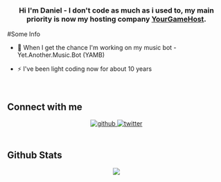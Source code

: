 ### <div align="center">Hi I'm Daniel - I don't code as much as i used to, my main priority is now my hosting company <a href="https://your-game.host">YourGameHost</a>.</div>  
  
#Some Info

- 🔭 When I get the chance I'm working on my music bot - Yet.Another.Music.Bot (YAMB)

- ⚡ I've been light coding now for about 10 years


<br/>  



## Connect with me  
<div align="center">
<a href="https://github.com/djsmithuk" target="_blank">
<img src=https://img.shields.io/badge/github-%2324292e.svg?&style=for-the-badge&logo=github&logoColor=white alt=github style="margin-bottom: 5px;" />
</a>
<a href="https://twitter.com/djsmithuk" target="_blank">
<img src=https://img.shields.io/badge/twitter-%2300acee.svg?&style=for-the-badge&logo=twitter&logoColor=white alt=twitter style="margin-bottom: 5px;" />
</a> 
</div>  
  

<br/>  


## Github Stats  
<div align="center"><img src="https://github-readme-stats.vercel.app/api?username=djsmithuk&show_icons=true&count_private=true&hide_border=true" align="center" /></div>  

<br/>  

